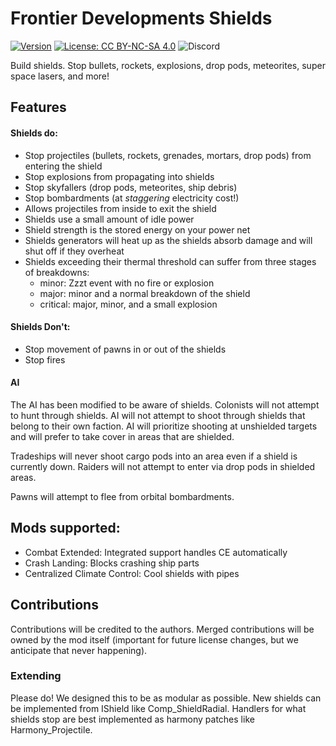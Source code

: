# Frontier Developments Shields

[![Version](https://img.shields.io/badge/Steam%20Workshop-1.2-green.svg)](https://steamcommunity.com/sharedfiles/filedetails/?id=1210535987)
[![License: CC BY-NC-SA 4.0](https://img.shields.io/badge/License-CC%20BY--NC--SA%204.0-blue.svg)](http://creativecommons.org/licenses/by-nc-sa/4.0/)
![Discord](https://img.shields.io/discord/629305389577666569)

Build shields. Stop bullets, rockets, explosions, drop pods, meteorites, super space lasers, and more!

## Features

#### Shields do:
- Stop projectiles (bullets, rockets, grenades, mortars, drop pods) from entering the shield
- Stop explosions from propagating into shields
- Stop skyfallers (drop pods, meteorites, ship debris)
- Stop bombardments (at *staggering* electricity cost!)
- Allows projectiles from inside to exit the shield
- Shields use a small amount of idle power
- Shield strength is the stored energy on your power net
- Shields generators will heat up as the shields absorb damage and will shut off if they overheat
- Shields exceeding their thermal threshold can suffer from three stages of breakdowns:
  - minor: Zzzt event with no fire or explosion
  - major: minor and a normal breakdown of the shield
  - critical: major, minor, and a small explosion

#### Shields Don't:
- Stop movement of pawns in or out of the shields
- Stop fires

#### AI

The AI has been modified to be aware of shields. Colonists will not attempt to hunt through shields. AI will not attempt
to shoot through shields that belong to their own faction. AI will prioritize shooting at unshielded targets and will 
prefer to take cover in areas that are shielded.

Tradeships will never shoot cargo pods into an area even if a shield is currently down. Raiders will not attempt to 
enter via drop pods in shielded areas.

Pawns will attempt to flee from orbital bombardments.

## Mods supported:
- Combat Extended: Integrated support handles CE automatically
- Crash Landing: Blocks crashing ship parts
- Centralized Climate Control: Cool shields with pipes

## Contributions

Contributions will be credited to the authors. Merged contributions will be owned by the mod itself (important for 
future license changes, but we anticipate that never happening).

### Extending

Please do! We designed this to be as modular as possible. New shields can be implemented from IShield like 
Comp_ShieldRadial. Handlers for what shields stop are best implemented as harmony patches like Harmony_Projectile.
